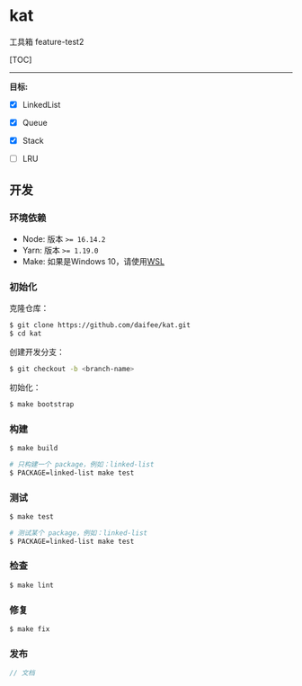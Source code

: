 # kat
工具箱
feature-test2

[TOC]

---

**目标:**

- [x] LinkedList
- [x] Queue
- [x] Stack
- [ ] LRU



## 开发

### 环境依赖

- Node: 版本 `>= 16.14.2`
- Yarn: 版本 `>= 1.19.0`
- Make: 如果是Windows 10，请使用[WSL](https://docs.microsoft.com/en-us/windows/wsl/install)


### 初始化

克隆仓库：

```sh
$ git clone https://github.com/daifee/kat.git
$ cd kat
```

创建开发分支：

```sh
$ git checkout -b <branch-name>
```

初始化：

```sh
$ make bootstrap
```

### 构建

```sh
$ make build

# 只构建一个 package，例如：linked-list
$ PACKAGE=linked-list make test
```

### 测试

```sh
$ make test

# 测试某个 package，例如：linked-list
$ PACKAGE=linked-list make test
```

### 检查

```sh
$ make lint
```

### 修复

```sh
$ make fix
```

### 发布

```js
// 文档
```
